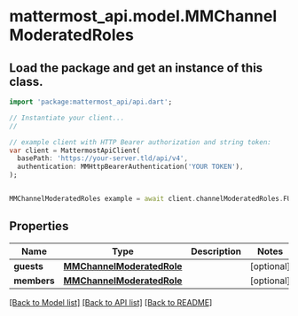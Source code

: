 # mattermost_api.model.MMChannelModeratedRoles

## Load the package and get an instance of this class.
```dart
import 'package:mattermost_api/api.dart';

// Instantiate your client...
//

// example client with HTTP Bearer authorization and string token:
var client = MattermostApiClient(
  basePath: 'https://your-server.tld/api/v4',
  authentication: MMHttpBearerAuthentication('YOUR TOKEN'),
);


MMChannelModeratedRoles example = await client.channelModeratedRoles.FUNCTION_THAT_RETURNS_THIS_CLASS();

```

## Properties
Name | Type | Description | Notes
------------ | ------------- | ------------- | -------------
**guests** | [**MMChannelModeratedRole**](MMChannelModeratedRole.md) |  | [optional] 
**members** | [**MMChannelModeratedRole**](MMChannelModeratedRole.md) |  | [optional] 

[[Back to Model list]](../GENERATED_README.md#documentation-for-models) [[Back to API list]](../GENERATED_README.md#documentation-for-api-endpoints) [[Back to README]](../GENERATED_README.md)


